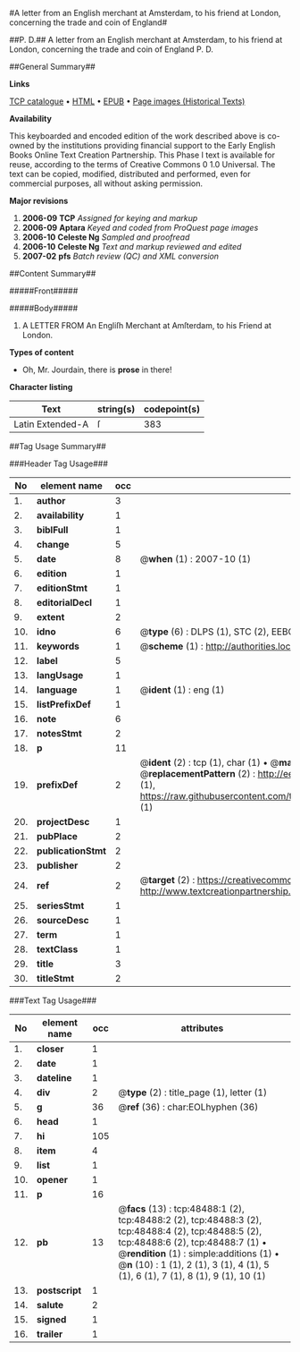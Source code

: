 #A letter from an English merchant at Amsterdam, to his friend at London, concerning the trade and coin of England#

##P. D.##
A letter from an English merchant at Amsterdam, to his friend at London, concerning the trade and coin of England
P. D.

##General Summary##

**Links**

[TCP catalogue](http://www.ota.ox.ac.uk/tcp/)  • 
[HTML](http://tei.it.ox.ac.uk/tcp/Texts-HTML/free/A37/A37398.html)  • 
[EPUB](http://tei.it.ox.ac.uk/tcp/Texts-EPUB/free/A37/A37398.epub) • 
[Page images (Historical Texts)](https://data.historicaltexts.jisc.ac.uk/view?pubId=eebo-11740701e&pageId=eebo-11740701e-48488-1)

**Availability**

This keyboarded and encoded edition of the
	       work described above is co-owned by the institutions
	       providing financial support to the Early English Books
	       Online Text Creation Partnership. This Phase I text is
	       available for reuse, according to the terms of Creative
	       Commons 0 1.0 Universal. The text can be copied,
	       modified, distributed and performed, even for
	       commercial purposes, all without asking permission.

**Major revisions**

1. __2006-09__ __TCP__ *Assigned for keying and markup*
1. __2006-09__ __Aptara__ *Keyed and coded from ProQuest page images*
1. __2006-10__ __Celeste Ng__ *Sampled and proofread*
1. __2006-10__ __Celeste Ng__ *Text and markup reviewed and edited*
1. __2007-02__ __pfs__ *Batch review (QC) and XML conversion*

##Content Summary##

#####Front#####

#####Body#####

1. A
LETTER
FROM
An Engliſh Merchant at Amſterdam,
to his Friend at London.

**Types of content**

  * Oh, Mr. Jourdain, there is **prose** in there!

**Character listing**


|Text|string(s)|codepoint(s)|
|---|---|---|
|Latin Extended-A|ſ|383|

##Tag Usage Summary##

###Header Tag Usage###

|No|element name|occ|attributes|
|---|---|---|---|
|1.|__author__|3||
|2.|__availability__|1||
|3.|__biblFull__|1||
|4.|__change__|5||
|5.|__date__|8| @__when__ (1) : 2007-10 (1)|
|6.|__edition__|1||
|7.|__editionStmt__|1||
|8.|__editorialDecl__|1||
|9.|__extent__|2||
|10.|__idno__|6| @__type__ (6) : DLPS (1), STC (2), EEBO-CITATION (1), OCLC (1), VID (1)|
|11.|__keywords__|1| @__scheme__ (1) : http://authorities.loc.gov/ (1)|
|12.|__label__|5||
|13.|__langUsage__|1||
|14.|__language__|1| @__ident__ (1) : eng (1)|
|15.|__listPrefixDef__|1||
|16.|__note__|6||
|17.|__notesStmt__|2||
|18.|__p__|11||
|19.|__prefixDef__|2| @__ident__ (2) : tcp (1), char (1)  •  @__matchPattern__ (2) : ([0-9\-]+):([0-9IVX]+) (1), (.+) (1)  •  @__replacementPattern__ (2) : http://eebo.chadwyck.com/downloadtiff?vid=$1&page=$2 (1), https://raw.githubusercontent.com/textcreationpartnership/Texts/master/tcpchars.xml#$1 (1)|
|20.|__projectDesc__|1||
|21.|__pubPlace__|2||
|22.|__publicationStmt__|2||
|23.|__publisher__|2||
|24.|__ref__|2| @__target__ (2) : https://creativecommons.org/publicdomain/zero/1.0/ (1), http://www.textcreationpartnership.org/docs/. (1)|
|25.|__seriesStmt__|1||
|26.|__sourceDesc__|1||
|27.|__term__|1||
|28.|__textClass__|1||
|29.|__title__|3||
|30.|__titleStmt__|2||


###Text Tag Usage###

|No|element name|occ|attributes|
|---|---|---|---|
|1.|__closer__|1||
|2.|__date__|1||
|3.|__dateline__|1||
|4.|__div__|2| @__type__ (2) : title_page (1), letter (1)|
|5.|__g__|36| @__ref__ (36) : char:EOLhyphen (36)|
|6.|__head__|1||
|7.|__hi__|105||
|8.|__item__|4||
|9.|__list__|1||
|10.|__opener__|1||
|11.|__p__|16||
|12.|__pb__|13| @__facs__ (13) : tcp:48488:1 (2), tcp:48488:2 (2), tcp:48488:3 (2), tcp:48488:4 (2), tcp:48488:5 (2), tcp:48488:6 (2), tcp:48488:7 (1)  •  @__rendition__ (1) : simple:additions (1)  •  @__n__ (10) : 1 (1), 2 (1), 3 (1), 4 (1), 5 (1), 6 (1), 7 (1), 8 (1), 9 (1), 10 (1)|
|13.|__postscript__|1||
|14.|__salute__|2||
|15.|__signed__|1||
|16.|__trailer__|1||

